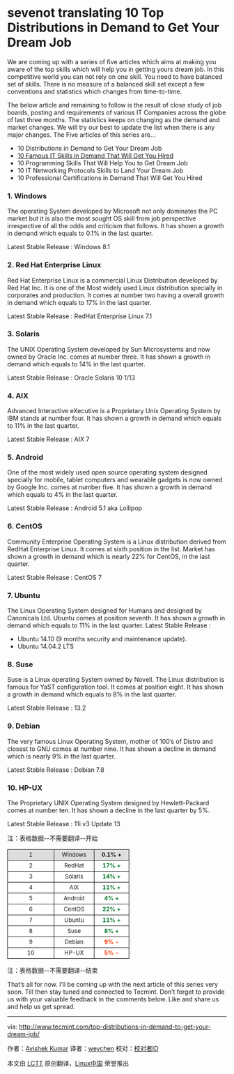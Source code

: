 sevenot translating
10 Top Distributions in Demand to Get Your Dream Job
================================================================================
We are coming up with a series of five articles which aims at making you aware of the top skills which will help you in getting yours dream job. In this competitive world you can not rely on one skill. You need to have balanced set of skills. There is no measure of a balanced skill set except a few conventions and statistics which changes from time-to-time.

The below article and remaining to follow is the result of close study of job boards, posting and requirements of various IT Companies across the globe of last three months. The statistics keeps on changing as the demand and market changes. We will try our best to update the list when there is any major changes.
The Five articles of this series are…

- 10 Distributions in Demand to Get Your Dream Job
- [10 Famous IT Skills in Demand That Will Get You Hired][1]
- 10 Programming Skills That Will Help You to Get Dream Job
- 10 IT Networking Protocols Skills to Land Your Dream Job
- 10 Professional Certifications in Demand That Will Get You Hired

### 1. Windows ###

The operating System developed by Microsoft not only dominates the PC market but it is also the most sought OS skill from job perspective irrespective of all the odds and criticism that follows. It has shown a growth in demand which equals to 0.1% in the last quarter.

Latest Stable Release : Windows 8.1

### 2. Red Hat Enterprise Linux ###

Red Hat Enterprise Linux is a commercial Linux Distribution developed by Red Hat Inc. It is one of the Most widely used Linux distribution specially in corporates and production. It comes at number two having a overall growth in demand which equals to 17% in the last quarter.

Latest Stable Release : RedHat Enterprise Linux 7.1

### 3. Solaris ###

The UNIX Operating System developed by Sun Microsystems and now owned by Oracle Inc. comes at number three. It has shown a growth in demand which equals to 14% in the last quarter.

Latest Stable Release : Oracle Solaris 10 1/13

### 4. AIX ###

Advanced Interactive eXecutive is a Proprietary Unix Operating System by IBM stands at number four. It has shown a growth in demand which equals to 11% in the last quarter.

Latest Stable Release : AIX 7

### 5. Android ###

One of the most widely used open source operating system designed specially for mobile, tablet computers and wearable gadgets is now owned by Google Inc. comes at number five. It has shown a growth in demand which equals to 4% in the last quarter.

Latest Stable Release : Android 5.1 aka Lollipop

### 6. CentOS ###

Community Enterprise Operating System is a Linux distribution derived from RedHat Enterprise Linux. It comes at sixth position in the list. Market has shown a growth in demand which is nearly 22% for CentOS, in the last quarter.

Latest Stable Release : CentOS 7

### 7. Ubuntu ###

The Linux Operating System designed for Humans and designed by Canonicals Ltd. Ubuntu comes at position seventh. It has shown a growth in demand which equals to 11% in the last quarter.
Latest Stable Release :

- Ubuntu 14.10 (9 months security and maintenance update).
- Ubuntu 14.04.2 LTS

### 8. Suse ###

Suse is a Linux operating System owned by Novell. The Linux distribution is famous for YaST configuration tool. It comes at position eight. It has shown a growth in demand which equals to 8% in the last quarter.

Latest Stable Release : 13.2

### 9. Debian ###

The very famous Linux Operating System, mother of 100’s of Distro and closest to GNU comes at number nine. It has shown a decline in demand which is nearly 9% in the last quarter.

Latest Stable Release : Debian 7.8

### 10. HP-UX ###

The Proprietary UNIX Operating System designed by Hewlett-Packard comes at number ten. It has shown a decline in the last quarter by 5%.

Latest Stable Release : 11i v3 Update 13

注：表格数据--不需要翻译--开始
<table border="0" cellspacing="0">
<colgroup width="107"></colgroup>
<colgroup width="92"></colgroup>
<colgroup width="80"></colgroup>
<tbody>
<tr>
<td height="25" bgcolor="#DDDDDD" align="center" style="border: 1px solid #000000;"><span style="color: #111111; font-size: small;">1</span></td>
<td bgcolor="#DDDDDD" align="center" style="border: 1px solid #000000;"><span style="color: #111111; font-size: small;">Windows</span></td>
<td bgcolor="#DDDDDD" align="center" style="border: 1px solid #000000;"><b><span style="color: #111111; font-size: small;">0.1% +</span></b></td>
</tr>
<tr class="alt">
<td height="25" bgcolor="#FFFFFF" align="center" style="border: 1px solid #000000;"><span style="font-size: small;">2</span></td>
<td bgcolor="#FFFFFF" align="center" style="border: 1px solid #000000;"><span style="font-size: small;">RedHat</span></td>
<td bgcolor="#FFFFFF" align="center" style="border: 1px solid #000000;"><b><span style="color: #007826; font-size: small;">17% +</span></b></td>
</tr>
<tr>
<td height="25" bgcolor="#FFFFFF" align="center" style="border: 1px solid #000000;"><span style="font-size: small;">3</span></td>
<td bgcolor="#FFFFFF" align="center" style="border: 1px solid #000000;"><span style="font-size: small;">Solaris</span></td>
<td bgcolor="#FFFFFF" align="center" style="border: 1px solid #000000;"><b><span style="color: #007826; font-size: small;">14% +</span></b></td>
</tr>
<tr class="alt">
<td height="25" bgcolor="#FFFFFF" align="center" style="border: 1px solid #000000;"><span style="font-size: small;">4</span></td>
<td bgcolor="#FFFFFF" align="center" style="border: 1px solid #000000;"><span style="font-size: small;">AIX</span></td>
<td bgcolor="#FFFFFF" align="center" style="border: 1px solid #000000;"><b><span style="color: #007826; font-size: small;">11% +</span></b></td>
</tr>
<tr>
<td height="25" bgcolor="#FFFFFF" align="center" style="border: 1px solid #000000;"><span style="font-size: small;">5</span></td>
<td bgcolor="#FFFFFF" align="center" style="border: 1px solid #000000;"><span style="font-size: small;">Android</span></td>
<td bgcolor="#FFFFFF" align="center" style="border: 1px solid #000000;"><b><span style="color: #007826; font-size: small;">4% +</span></b></td>
</tr>
<tr class="alt">
<td height="25" bgcolor="#FFFFFF" align="center" style="border: 1px solid #000000;"><span style="font-size: small;">6</span></td>
<td bgcolor="#FFFFFF" align="center" style="border: 1px solid #000000;"><span style="font-size: small;">CentOS</span></td>
<td bgcolor="#FFFFFF" align="center" style="border: 1px solid #000000;"><b><span style="color: #007826; font-size: small;">22% +</span></b></td>
</tr>
<tr>
<td height="25" bgcolor="#FFFFFF" align="center" style="border: 1px solid #000000;"><span style="font-size: small;">7</span></td>
<td bgcolor="#FFFFFF" align="center" style="border: 1px solid #000000;"><span style="font-size: small;">Ubuntu</span></td>
<td bgcolor="#FFFFFF" align="center" style="border: 1px solid #000000;"><b><span style="color: #007826; font-size: small;">11% +</span></b></td>
</tr>
<tr class="alt">
<td height="25" bgcolor="#FFFFFF" align="center" style="border: 1px solid #000000;"><span style="font-size: small;">8</span></td>
<td bgcolor="#FFFFFF" align="center" style="border: 1px solid #000000;"><span style="font-size: small;">Suse</span></td>
<td bgcolor="#FFFFFF" align="center" style="border: 1px solid #000000;"><b><span style="color: #007826; font-size: small;">8% +</span></b></td>
</tr>
<tr>
<td height="25" bgcolor="#FFFFFF" align="center" style="border: 1px solid #000000;"><span style="font-size: small;">9</span></td>
<td bgcolor="#FFFFFF" align="center" style="border: 1px solid #000000;"><span style="font-size: small;">Debian</span></td>
<td bgcolor="#FFFFFF" align="center" style="border: 1px solid #000000;"><b><span style="color: #ff3300; font-size: small;">9% -</span></b></td>
</tr>
<tr class="alt">
<td height="25" bgcolor="#FFFFFF" align="center" style="border: 1px solid #000000;"><span style="font-size: small;">10</span></td>
<td bgcolor="#FFFFFF" align="center" style="border: 1px solid #000000;"><span style="font-size: small;">HP-UX</span></td>
<td bgcolor="#FFFFFF" align="center" style="border: 1px solid #000000;"><b><span style="color: #ff3300; font-size: small;">5% -</span></b></td>
</tr>
</tbody>
</table>
注：表格数据--不需要翻译--结束

That’s all for now. I’ll be coming up with the next article of this series very soon. Till then stay tuned and connected to Tecmint. Don’t forget to provide us with your valuable feedback in the comments below. Like and share us and help us get spread.

--------------------------------------------------------------------------------

via: http://www.tecmint.com/top-distributions-in-demand-to-get-your-dream-job/

作者：[Avishek Kumar][a]
译者：[weychen](https://github.com/weychen)
校对：[校对者ID](https://github.com/校对者ID)

本文由 [LCTT](https://github.com/LCTT/TranslateProject) 原创翻译，[Linux中国](http://linux.cn/) 荣誉推出

[a]:http://www.tecmint.com/author/avishek/
[1]:http://www.tecmint.com/top-distributions-in-demand-to-get-your-dream-job/www.tecmint.com/famous-it-skills-in-demand-that-will-get-you-hired/
